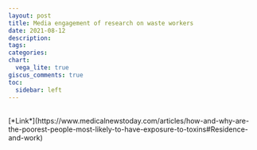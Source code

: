 ```yaml
---
layout: post
title: Media engagement of research on waste workers
date: 2021-08-12
description:
tags: 
categories: 
chart:
  vega_lite: true
giscus_comments: true
toc:
  sidebar: left
---
```


<br>
[*Link*](https://www.medicalnewstoday.com/articles/how-and-why-are-the-poorest-people-most-likely-to-have-exposure-to-toxins#Residence-and-work)

